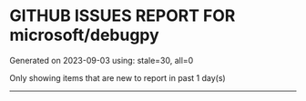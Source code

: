 
# GITHUB ISSUES REPORT FOR microsoft/debugpy


Generated on 2023-09-03 using: stale=30, all=0


Only showing items that are new to report in past 1 day(s)


---
